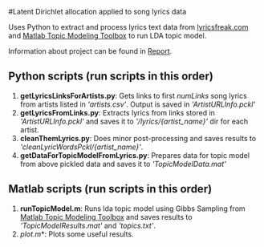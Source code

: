 #Latent Dirichlet allocation applied to song lyrics data

Uses Python to extract and process lyrics text data from [lyricsfreak.com](http://www.lyricsfreak.com/) and [Matlab Topic Modeling Toolbox](http://psiexp.ss.uci.edu/research/programs_data/toolbox.htm) to run LDA topic model.

Information about project can be found in [Report](https://github.com/kedarps/TopicModelOnSongLyrics/blob/master/report/PrabhudesaiMidtermReport.pdf).

## Python scripts (run scripts in this order)
1. **getLyricsLinksForArtists.py**: Gets links to first *numLinks* song lyrics from artists listed in *'artists.csv'*. Output is saved in *'ArtistURLInfo.pckl'*
2. **getLyricsFromLinks.py**: Extracts lyrics from links stored in *'ArtistURLInfo.pckl'* and saves it to *'/lyrics/{artist_name}'* dir for each artist.
3. **cleanThemLyrics.py**: Does minor post-processing and saves results to *'cleanLyricWordsPckl/{artist_name}'*.
4. **getDataForTopicModelFromLyrics.py**: Prepares data for topic model from above pickled data and saves it to *'TopicModelData.mat'*

## Matlab scripts (run scripts in this order)
1. **runTopicModel.m**: Runs lda topic model using Gibbs Sampling from [Matlab Topic Modeling Toolbox](http://psiexp.ss.uci.edu/research/programs_data/toolbox.htm) and saves results to *'TopicModelResults.mat'* and *'topics.txt'*.
2. **plot*.m**: Plots some useful results.
